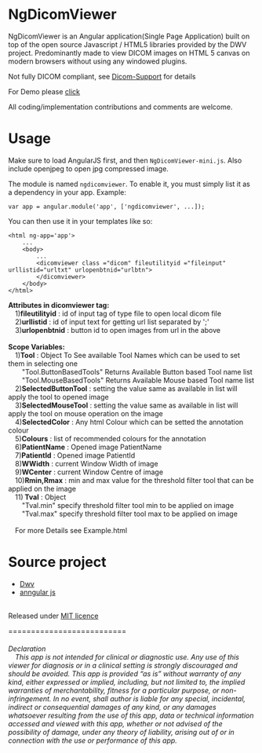 NgDicomViewer
===============
NgDicomViewer is an Angular application(Single Page Application) built on top of the open source Javascript / HTML5 libraries provided by the DWV project.
Predominantly made to view DICOM images on HTML 5 canvas on modern browsers without using any windowed plugins. 

Not fully DICOM compliant, see <a href="https://github.com/ivmartel/dwv/wiki/Dicom-Support">Dicom-Support</a> for details

For Demo please <a href="http://hrhrprasath.github.io/NgDicomViewer/demo/ng-DicomViewer.html">click</a>

All coding/implementation contributions and comments are welcome.

Usage
=======
Make sure to load AngularJS first, and then `NgDicomViewer-mini.js`. Also include openjpeg to open jpg compressed image.

The module is named `ngdicomviewer`. To enable it, you must simply list it as a dependency in your app. Example:

    var app = angular.module('app', ['ngdicomviewer', ...]);

You can then use it in your templates like so:

    <html ng-app='app'>
        ...
        <body>
            ...
            <dicomviewer class ="dicom" fileutilityid ="fileinput" urllistid="urltxt" urlopenbtnid="urlbtn">
            </dicomviewer>
        </body>
    </html>

<b>Attributes in dicomviewer tag:</b><br>
&emsp;1)<b>fileutilityid</b> : id of input tag of type file to open local dicom file<br>
&emsp;2)<b>urllistid</b> : id of input text for  getting url list separated by ';'<br>
&emsp;3)<b>urlopenbtnid</b> : button id to open images from url in the above<br>
<br>
<b>Scope Variables:</b><br>
&emsp;1)<b>Tool</b> : Object To See available Tool Names which can be used to set them in selecting one<br>
&emsp;&emsp;"Tool.ButtonBasedTools" Returns Available Button based Tool name list <br>
&emsp;&emsp;"Tool.MouseBasedTools" Returns Available Mouse based Tool name list <br>
&emsp;2)<b>SelectedButtonTool</b> : setting the value same as available in list will apply the tool to opened image<br>
&emsp;3)<b>SelectedMouseTool</b> : setting the value same as available in list will apply the tool on mouse operation on the image<br>
&emsp;4)<b>SelectedColor</b> : Any html Colour which can be setted the annotation colour<br>
&emsp;5)<b>Colours</b> : list of recommended colours for the annotation<br>
&emsp;6)<b>PatientName</b> : Opened image PatientName<br>
&emsp;7)<b>PatientId</b> : Opened image PatientId<br>
&emsp;8)<b>WWidth</b> : current Window Width of image<br>
&emsp;9)<b>WCenter</b> : current Window Centre of image<br>
&emsp;10)<b>Rmin,Rmax</b> : min and max value for the threshold filter tool that can be applied on the image<br>
&emsp;11)<b> Tval</b> : Object <br>
&emsp;&emsp;"Tval.min" specify threshold filter tool min to be applied on image<br>
&emsp;&emsp;"Tval.max" specify threshold filter tool max to be applied on image<br>
  <br>
&emsp;For more Details see Example.html

Source project
=============
<ul>
<li><a href="https://github.com/ivmartel/dwv">Dwv</a></li>
<li><a href="https://github.com/angular/angular.js">anngular js</a></li>
</ul>

<br>
Released under <a href="https://github.com/hrhrprasath/NgDicomViewer/blob/master/LICENSE.txt">MIT licence</a>

==========================
<h6 >Declaration<br>
&emsp;This app is not intended for clinical or diagnostic use. Any use of this viewer for diagnosis or in a clinical setting is strongly discouraged and should be avoided. This app is provided “as is” without warranty of any kind, either expressed or implied, including, but not limited to, the implied warranties of merchantability, fitness for a particular purpose, or non-infringement. In no event, shall author is liable for any special, incidental, indirect or consequential damages of any kind, or any damages whatsoever resulting from the use of this app, data or technical information accessed and viewed with this app, whether or not advised of the possibility of damage, under any theory of liability, arising out of or in connection with the use or performance of this app.
</h6>
